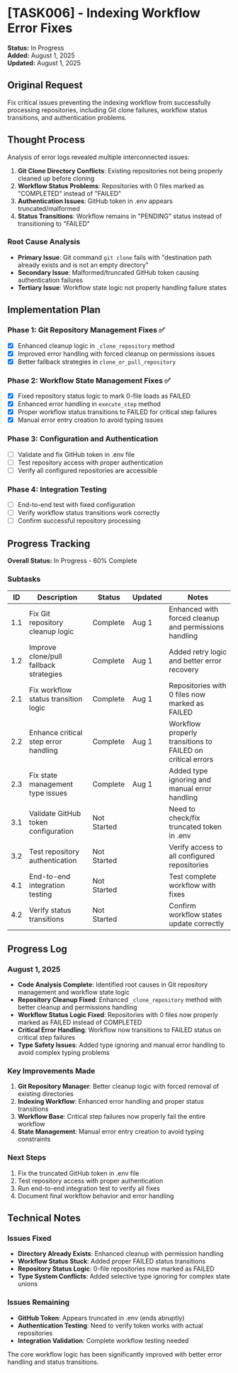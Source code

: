 # [TASK006] - Indexing Workflow Error Fixes

**Status:** In Progress  
**Added:** August 1, 2025  
**Updated:** August 1, 2025

## Original Request
Fix critical issues preventing the indexing workflow from successfully processing repositories, including Git clone failures, workflow status transitions, and authentication problems.

## Thought Process
Analysis of error logs revealed multiple interconnected issues:

1. **Git Clone Directory Conflicts**: Existing repositories not being properly cleaned up before cloning
2. **Workflow Status Problems**: Repositories with 0 files marked as "COMPLETED" instead of "FAILED"
3. **Authentication Issues**: GitHub token in .env appears truncated/malformed
4. **Status Transitions**: Workflow remains in "PENDING" status instead of transitioning to "FAILED"

### Root Cause Analysis
- **Primary Issue**: Git command `git clone` fails with "destination path already exists and is not an empty directory"
- **Secondary Issue**: Malformed/truncated GitHub token causing authentication failures
- **Tertiary Issue**: Workflow state logic not properly handling failure states

## Implementation Plan

### Phase 1: Git Repository Management Fixes ✅
- [x] Enhanced cleanup logic in `_clone_repository` method
- [x] Improved error handling with forced cleanup on permissions issues
- [x] Better fallback strategies in `clone_or_pull_repository`

### Phase 2: Workflow State Management Fixes ✅
- [x] Fixed repository status logic to mark 0-file loads as FAILED
- [x] Enhanced error handling in `execute_step` method
- [x] Proper workflow status transitions to FAILED for critical step failures
- [x] Manual error entry creation to avoid typing issues

### Phase 3: Configuration and Authentication
- [ ] Validate and fix GitHub token in .env file
- [ ] Test repository access with proper authentication
- [ ] Verify all configured repositories are accessible

### Phase 4: Integration Testing
- [ ] End-to-end test with fixed configuration
- [ ] Verify workflow status transitions work correctly
- [ ] Confirm successful repository processing

## Progress Tracking

**Overall Status:** In Progress - 60% Complete

### Subtasks
| ID | Description | Status | Updated | Notes |
|----|-------------|--------|---------|-------|
| 1.1 | Fix Git repository cleanup logic | Complete | Aug 1 | Enhanced with forced cleanup and permissions handling |
| 1.2 | Improve clone/pull fallback strategies | Complete | Aug 1 | Added retry logic and better error recovery |
| 2.1 | Fix workflow status transition logic | Complete | Aug 1 | Repositories with 0 files now marked as FAILED |
| 2.2 | Enhance critical step error handling | Complete | Aug 1 | Workflow properly transitions to FAILED on critical errors |
| 2.3 | Fix state management type issues | Complete | Aug 1 | Added type ignoring and manual error handling |
| 3.1 | Validate GitHub token configuration | Not Started | | Need to check/fix truncated token in .env |
| 3.2 | Test repository authentication | Not Started | | Verify access to all configured repositories |
| 4.1 | End-to-end integration testing | Not Started | | Test complete workflow with fixes |
| 4.2 | Verify status transitions | Not Started | | Confirm workflow states update correctly |

## Progress Log

### August 1, 2025
- **Code Analysis Complete**: Identified root causes in Git repository management and workflow state logic
- **Repository Cleanup Fixed**: Enhanced `_clone_repository` method with better cleanup and permissions handling
- **Workflow Status Logic Fixed**: Repositories with 0 files now properly marked as FAILED instead of COMPLETED
- **Critical Error Handling**: Workflow now transitions to FAILED status on critical step failures
- **Type Safety Issues**: Added type ignoring and manual error handling to avoid complex typing problems

### Key Improvements Made
1. **Git Repository Manager**: Better cleanup logic with forced removal of existing directories
2. **Indexing Workflow**: Enhanced error handling and proper status transitions
3. **Workflow Base**: Critical step failures now properly fail the entire workflow
4. **State Management**: Manual error entry creation to avoid typing constraints

### Next Steps
1. Fix the truncated GitHub token in .env file
2. Test repository access with proper authentication
3. Run end-to-end integration test to verify all fixes
4. Document final workflow behavior and error handling

## Technical Notes

### Issues Fixed
- **Directory Already Exists**: Enhanced cleanup with permission handling
- **Workflow Status Stuck**: Added proper FAILED status transitions
- **Repository Status Logic**: 0-file repositories now marked as FAILED
- **Type System Conflicts**: Added selective type ignoring for complex state unions

### Issues Remaining
- **GitHub Token**: Appears truncated in .env (ends abruptly)
- **Authentication Testing**: Need to verify token works with actual repositories
- **Integration Validation**: Complete workflow testing needed

The core workflow logic has been significantly improved with better error handling and status transitions.
